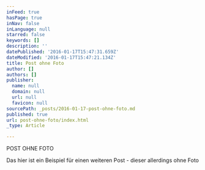 ```yaml
---
inFeed: true
hasPage: true
inNav: false
inLanguage: null
starred: false
keywords: []
description: ''
datePublished: '2016-01-17T15:47:31.659Z'
dateModified: '2016-01-17T15:47:21.134Z'
title: Post ohne Foto
author: []
authors: []
publisher:
  name: null
  domain: null
  url: null
  favicon: null
sourcePath: _posts/2016-01-17-post-ohne-foto.md
published: true
url: post-ohne-foto/index.html
_type: Article

---
```

POST OHNE FOTO

Das hier ist ein Beispiel für einen weiteren Post - dieser allerdings ohne Foto